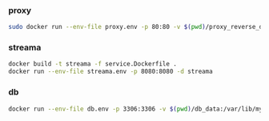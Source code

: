 ### proxy
```bash
sudo docker run --env-file proxy.env -p 80:80 -v $(pwd)/proxy_reverse_data_log:/var/log/nginx -v $(pwd)/conf.d:/etc/nginx/conf.d nginx:alpine
```

### streama
```bash
docker build -t streama -f service.Dockerfile .
docker run --env-file streama.env -p 8080:8080 -d streama
```

### db
```bash
docker run --env-file db.env -p 3306:3306 -v $(pwd)/db_data:/var/lib/mysql -d mysql:5.7
```
